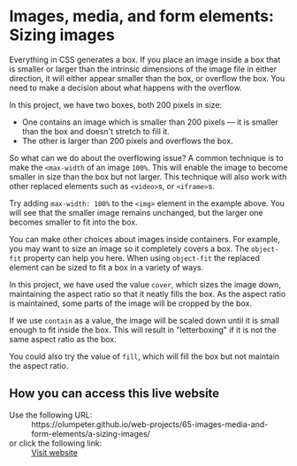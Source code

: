 # Images, media, and form elements: Sizing images

Everything in CSS generates a box. If you place an image inside a box that is smaller or larger than the intrinsic dimensions of the image file in either direction, it will either appear smaller than the box, or overflow the box. You need to make a decision about what happens with the overflow.
    
In this project, we have two boxes, both 200 pixels in size: 
- One contains an image which is smaller than 200 pixels — it is smaller than the box and doesn't stretch to fill it.
- The other is larger than 200 pixels and overflows the box.
    
So what can we do about the overflowing issue? A common technique is to make the <code><max-width</code> of an image <code>100%</code>. This will enable the image to become smaller in size than the box but not larger. This technique will also work with other replaced elements such as <code>&lt;video&gt;</code>s, or <code>&lt;iframe&gt;</code>s.
    
Try adding <code>max-width: 100%</code> to the <code>&lt;img&gt;</code> element in the example above. You will see that the smaller image remains unchanged, but the larger one becomes smaller to fit into the box.

You can make other choices about images inside containers. For example, you may want to size an image so it completely covers a box. The <code>object-fit</code> property can help you here. When using <code>object-fit</code> the replaced element can be sized to fit a box in a variety of ways.
    
In this project, we have used the value <code>cover</code>, which sizes the image down, maintaining the aspect ratio so that it neatly fills the box. As the aspect ratio is maintained, some parts of the image will be cropped by the box.
    
If we use <code>contain</code> as a value, the image will be scaled down until it is small enough to fit inside the box. This will result in &quot;letterboxing&quot; if it is not the same aspect ratio as the box.

You could also try the value of <code>fill</code>, which will fill the box but not maintain the aspect ratio.

## How you can access this live website

<dl>
  Use the following URL:
  <dd>
    https://olumpeter.github.io/web-projects/65-images-media-and-form-elements/a-sizing-images/
  </dd>
  or click the following link:
  <dd>
    <a href="https://olumpeter.github.io/web-projects/65-images-media-and-form-elements/a-sizing-images/">Visit website</a>
  </dd>
</dl>
